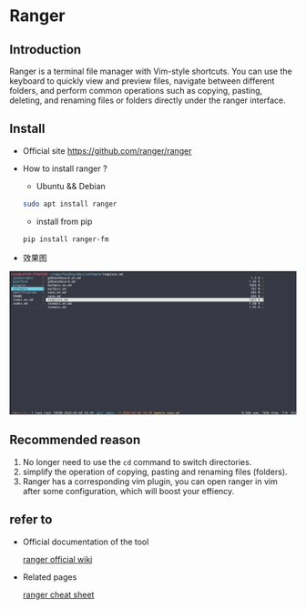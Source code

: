 # Ranger

## Introduction

Ranger is a terminal file manager with Vim-style shortcuts. You can use the keyboard to quickly view and preview files, navigate between different folders, and perform common operations such as copying, pasting, deleting, and renaming files or folders directly under the ranger interface.

## Install

+ Official site <https://github.com/ranger/ranger>
+ How to install ranger ?
    - Ubuntu && Debian
    ```bash
    sudo apt install ranger
    ```

    - install from pip
    ```bash
    pip install ranger-fm
    ```
+ 效果图 

![ranger interface demo](https://raw.githubusercontent.com/trace1729/blog_img/master/20230204233006.png)



## Recommended reason
1. No longer need to use the `cd` command to switch directories.
2. simplify the operation of copying, pasting and renaming files (folders).
3. Ranger has a corresponding vim plugin, you can open ranger in vim after some configuration, which will boost your effiency.

## refer to

- Official documentation of the tool

    [ranger official wiki](https://github.com/ranger/ranger/wiki/Official-user-guide) 
- Related pages 

    [ranger cheat sheet](https://gist.github.com/heroheman/aba73e47443340c35526755ef79647eb) 
